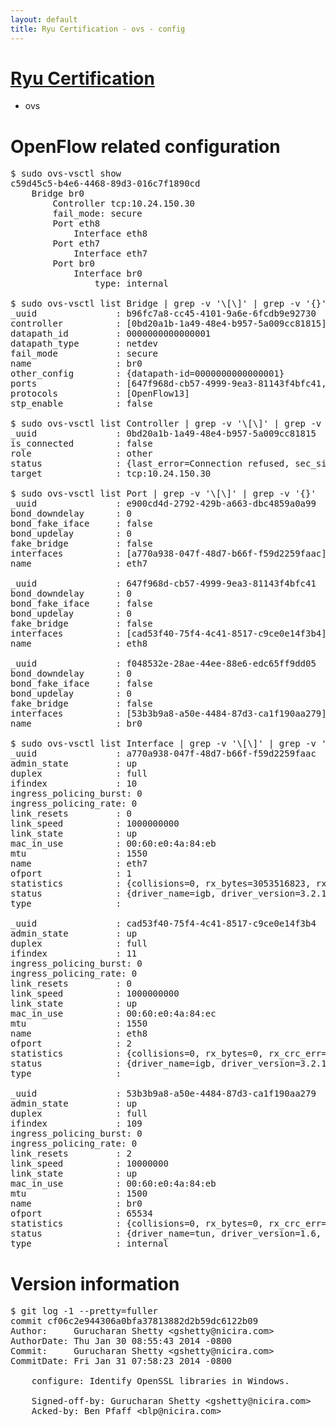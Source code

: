 ```yaml
---
layout: default
title: Ryu Certification - ovs - config
---
```

# [Ryu Certification](http://osrg.github.io/ryu/certification.html)
* ovs 

# OpenFlow related configuration
<pre>
$ sudo ovs-vsctl show
c59d45c5-b4e6-4468-89d3-016c7f1890cd
    Bridge br0
        Controller tcp:10.24.150.30
        fail_mode: secure
        Port eth8
            Interface eth8
        Port eth7
            Interface eth7
        Port br0
            Interface br0
                type: internal

$ sudo ovs-vsctl list Bridge | grep -v '\[\]' | grep -v '{}'
_uuid               : b96fc7a8-cc45-4101-9a6e-6fcdb9e92730
controller          : [0bd20a1b-1a49-48e4-b957-5a009cc81815]
datapath_id         : 0000000000000001
datapath_type       : netdev
fail_mode           : secure
name                : br0
other_config        : {datapath-id=0000000000000001}
ports               : [647f968d-cb57-4999-9ea3-81143f4bfc41, e900cd4d-2792-429b-a663-dbc4859a0a99, f048532e-28ae-44ee-88e6-edc65ff9dd05]
protocols           : [OpenFlow13]
stp_enable          : false

$ sudo ovs-vsctl list Controller | grep -v '\[\]' | grep -v '{}'
_uuid               : 0bd20a1b-1a49-48e4-b957-5a009cc81815
is_connected        : false
role                : other
status              : {last_error=Connection refused, sec_since_connect=301, sec_since_disconnect=3, state=BACKOFF}
target              : tcp:10.24.150.30

$ sudo ovs-vsctl list Port | grep -v '\[\]' | grep -v '{}'
_uuid               : e900cd4d-2792-429b-a663-dbc4859a0a99
bond_downdelay      : 0
bond_fake_iface     : false
bond_updelay        : 0
fake_bridge         : false
interfaces          : [a770a938-047f-48d7-b66f-f59d2259faac]
name                : eth7

_uuid               : 647f968d-cb57-4999-9ea3-81143f4bfc41
bond_downdelay      : 0
bond_fake_iface     : false
bond_updelay        : 0
fake_bridge         : false
interfaces          : [cad53f40-75f4-4c41-8517-c9ce0e14f3b4]
name                : eth8

_uuid               : f048532e-28ae-44ee-88e6-edc65ff9dd05
bond_downdelay      : 0
bond_fake_iface     : false
bond_updelay        : 0
fake_bridge         : false
interfaces          : [53b3b9a8-a50e-4484-87d3-ca1f190aa279]
name                : br0

$ sudo ovs-vsctl list Interface | grep -v '\[\]' | grep -v '{}'
_uuid               : a770a938-047f-48d7-b66f-f59d2259faac
admin_state         : up
duplex              : full
ifindex             : 10
ingress_policing_burst: 0
ingress_policing_rate: 0
link_resets         : 0
link_speed          : 1000000000
link_state          : up
mac_in_use          : 00:60:e0:4a:84:eb
mtu                 : 1550
name                : eth7
ofport              : 1
statistics          : {collisions=0, rx_bytes=3053516823, rx_crc_err=0, rx_dropped=0, rx_errors=0, rx_frame_err=0, rx_over_err=0, rx_packets=72536637, tx_bytes=0, tx_dropped=0, tx_errors=0, tx_packets=0}
status              : {driver_name=igb, driver_version=3.2.10-k, firmware_version=3.10-0}
type                : 

_uuid               : cad53f40-75f4-4c41-8517-c9ce0e14f3b4
admin_state         : up
duplex              : full
ifindex             : 11
ingress_policing_burst: 0
ingress_policing_rate: 0
link_resets         : 0
link_speed          : 1000000000
link_state          : up
mac_in_use          : 00:60:e0:4a:84:ec
mtu                 : 1550
name                : eth8
ofport              : 2
statistics          : {collisions=0, rx_bytes=0, rx_crc_err=0, rx_dropped=0, rx_errors=0, rx_frame_err=0, rx_over_err=0, rx_packets=0, tx_bytes=669214, tx_dropped=0, tx_errors=0, tx_packets=7152}
status              : {driver_name=igb, driver_version=3.2.10-k, firmware_version=3.10-0}
type                : 

_uuid               : 53b3b9a8-a50e-4484-87d3-ca1f190aa279
admin_state         : up
duplex              : full
ifindex             : 109
ingress_policing_burst: 0
ingress_policing_rate: 0
link_resets         : 2
link_speed          : 10000000
link_state          : up
mac_in_use          : 00:60:e0:4a:84:eb
mtu                 : 1500
name                : br0
ofport              : 65534
statistics          : {collisions=0, rx_bytes=0, rx_crc_err=0, rx_dropped=0, rx_errors=0, rx_frame_err=0, rx_over_err=0, rx_packets=0, tx_bytes=0, tx_dropped=0, tx_errors=0, tx_packets=0}
status              : {driver_name=tun, driver_version=1.6, firmware_version=N/A}
type                : internal
</pre>

# Version information
<pre>
$ git log -1 --pretty=fuller
commit cf06c2e944306a0bfa37813882d2b59dc6122b09
Author:     Gurucharan Shetty &lt;gshetty@nicira.com&gt;
AuthorDate: Thu Jan 30 08:55:43 2014 -0800
Commit:     Gurucharan Shetty &lt;gshetty@nicira.com&gt;
CommitDate: Fri Jan 31 07:58:23 2014 -0800

    configure: Identify OpenSSL libraries in Windows.
    
    Signed-off-by: Gurucharan Shetty &lt;gshetty@nicira.com&gt;
    Acked-by: Ben Pfaff &lt;blp@nicira.com&gt;
</pre>
